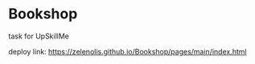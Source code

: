 # Bookshop
task for UpSkillMe

deploy link: https://zelenolis.github.io/Bookshop/pages/main/index.html
